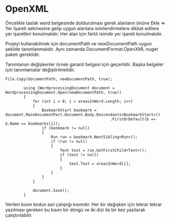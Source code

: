 # OpenXML

Öncelikle taslak word belgesinde doldurulması gerek alanların önüne Ekle => Yer İşareti sekmesine gelip uygun alanlara isimlendirmelere dikkat edilere yer işaretleri konulmalıdır.
Her alan için farklı isimde yer işareti konulmalıdır.

Projeyi kullanabilmek için documentPath ve newDocumentPath uygun şekilde tanımlanmalıdır.
Aynı zamanda DocumentFormat.OpenXML nuget paketi gereklidir.

Tanımlanan değişkenler örnek garanti belgesi için geçerlidir. Başka belgeler için tanımlamalar değiştirilmelidir.

	File.Copy(documentPath, newDocumentPath, true);

			using (WordprocessingDocument document = WordprocessingDocument.Open(newDocumentPath, true))
			{
				for (int i = 0; i < areasInWord.Length; i++)
				{
					BookmarkStart bookmark = document.MainDocumentPart.Document.Body.Descendants<BookmarkStart>()
												  .FirstOrDefault(b => b.Name == bookmarks[i]);
					if (bookmark != null)
					{
						Run run = bookmark.NextSibling<Run>();
						if (run != null)
						{
							Text text = run.GetFirstChild<Text>();
							if (text != null)
							{
								text.Text = areasInWord[i];
							}
						}
					}
				}

				document.Save();
			}


Verilen kısım kodun asıl çalıştığı kısımdır. Her bir değişken için tekrar tekrar yazılması gereken bu kısım bir döngü ve iki dizi ile bir kez yazılarak çalıştırılabilir.
